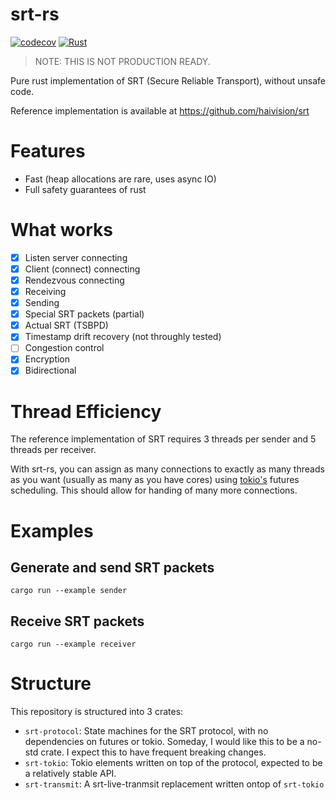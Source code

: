 # srt-rs

[![codecov][codecov badge]][codecov] [![Rust](https://github.com/russelltg/srt-rs/actions/workflows/rust.yml/badge.svg)](https://github.com/russelltg/srt-rs/actions/workflows/rust.yml)


> NOTE: THIS IS NOT PRODUCTION READY.

Pure rust implementation of SRT (Secure Reliable Transport), without unsafe code.

Reference implementation is available at https://github.com/haivision/srt

# Features

- Fast (heap allocations are rare, uses async IO)
- Full safety guarantees of rust

# What works

- [x] Listen server connecting
- [x] Client (connect) connecting
- [x] Rendezvous connecting
- [x] Receiving
- [x] Sending
- [x] Special SRT packets (partial)
- [x] Actual SRT (TSBPD)
- [x] Timestamp drift recovery (not throughly tested)
- [ ] Congestion control
- [x] Encryption
- [x] Bidirectional

# Thread Efficiency

The reference implementation of SRT requires 3 threads per sender and 5 threads per receiver. 

With srt-rs, you can assign as many connections to exactly as many threads as you want (usually as many as you have cores) using
[tokio's][tokio] futures scheduling. This should allow for handing of many more connections.

# Examples

## Generate and send SRT packets

```
cargo run --example sender
```

## Receive SRT packets

```
cargo run --example receiver
```

# Structure

This repository is structured into 3 crates:
* `srt-protocol`: State machines for the SRT protocol, with no dependencies on futures or tokio. Someday, I would like this to be a no-std crate. I expect this to have frequent breaking changes.
* `srt-tokio`: Tokio elements written on top of the protocol, expected to be a relatively stable API.
* `srt-transmit`: A srt-live-tranmsit replacement written ontop of `srt-tokio`

[codecov]: https://codecov.io/gh/russelltg/srt-rs
[codecov badge]: https://codecov.io/gh/russelltg/srt-rs/branch/master/graph/badge.svg

[build]: https://russelltg.visualstudio.com/srt-rs/_build/latest?definitionId=2&branchName=master
[linux badge]: https://russelltg.visualstudio.com/srt-rs/_apis/build/status/russelltg.srt-rs?branchName=master&stageName=Multi%20OS%20native%20tests&jobName=Cargo%20test&configuration=Cargo%20test%20Linux
[macos badge]: https://russelltg.visualstudio.com/srt-rs/_apis/build/status/russelltg.srt-rs?branchName=master&stageName=Multi%20OS%20native%20tests&jobName=Cargo%20test&configuration=Cargo%20test%20MacOS
[windows badge]: https://russelltg.visualstudio.com/srt-rs/_apis/build/status/russelltg.srt-rs?branchName=master&stageName=Multi%20OS%20native%20tests&jobName=Cargo%20test&configuration=Cargo%20test%20Windows

[tokio]: https://tokio.rs

